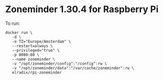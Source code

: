 # Zoneminder 1.30.4 for Raspberry Pi

To run:


```
docker run \
   -d \
   -e TZ="Europe/Amsterdam" \
   --restart=always \
   --privileged="true" \
   -p 8080:80 \
   --name zoneminder \
   -v "/opt/zoneminder/config":"/config":rw \
   -v "/opt/zoneminder/data":"/var/cache/zoneminder":rw \
   elradix/rpi-zoneminder
```
